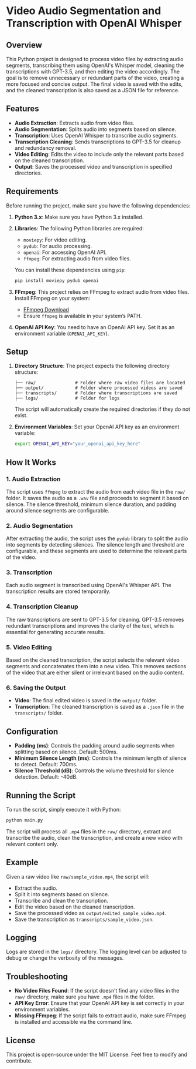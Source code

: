 # Video Audio Segmentation and Transcription with OpenAI Whisper

## Overview

This Python project is designed to process video files by extracting audio segments, transcribing them using OpenAI's Whisper model, cleaning the transcriptions with GPT-3.5, and then editing the video accordingly. The goal is to remove unnecessary or redundant parts of the video, creating a more focused and concise output. The final video is saved with the edits, and the cleaned transcription is also saved as a JSON file for reference.

## Features

- **Audio Extraction**: Extracts audio from video files.
- **Audio Segmentation**: Splits audio into segments based on silence.
- **Transcription**: Uses OpenAI Whisper to transcribe audio segments.
- **Transcription Cleaning**: Sends transcriptions to GPT-3.5 for cleanup and redundancy removal.
- **Video Editing**: Edits the video to include only the relevant parts based on the cleaned transcription.
- **Output**: Saves the processed video and transcription in specified directories.

## Requirements

Before running the project, make sure you have the following dependencies:

1. **Python 3.x**: Make sure you have Python 3.x installed.
2. **Libraries**: The following Python libraries are required:
   - `moviepy`: For video editing.
   - `pydub`: For audio processing.
   - `openai`: For accessing OpenAI API.
   - `ffmpeg`: For extracting audio from video files.
   
   You can install these dependencies using `pip`:
   ```bash
   pip install moviepy pydub openai
   ```

3. **FFmpeg**: This project relies on FFmpeg to extract audio from video files. Install FFmpeg on your system:
   - [FFmpeg Download](https://ffmpeg.org/download.html)
   - Ensure `ffmpeg` is available in your system’s PATH.

4. **OpenAI API Key**: You need to have an OpenAI API key. Set it as an environment variable (`OPENAI_API_KEY`).

## Setup

1. **Directory Structure**:
   The project expects the following directory structure:
   ```
   ├── raw/               # Folder where raw video files are located
   ├── output/            # Folder where processed videos are saved
   ├── transcripts/       # Folder where transcriptions are saved
   ├── logs/              # Folder for logs
   ```

   The script will automatically create the required directories if they do not exist.

2. **Environment Variables**:
   Set your OpenAI API key as an environment variable:
   ```bash
   export OPENAI_API_KEY="your_openai_api_key_here"
   ```

## How It Works

### 1. **Audio Extraction**
   The script uses `ffmpeg` to extract the audio from each video file in the `raw/` folder. It saves the audio as a `.wav` file and proceeds to segment it based on silence. The silence threshold, minimum silence duration, and padding around silence segments are configurable.

### 2. **Audio Segmentation**
   After extracting the audio, the script uses the `pydub` library to split the audio into segments by detecting silences. The silence length and threshold are configurable, and these segments are used to determine the relevant parts of the video.

### 3. **Transcription**
   Each audio segment is transcribed using OpenAI's Whisper API. The transcription results are stored temporarily.

### 4. **Transcription Cleanup**
   The raw transcriptions are sent to GPT-3.5 for cleaning. GPT-3.5 removes redundant transcriptions and improves the clarity of the text, which is essential for generating accurate results.

### 5. **Video Editing**
   Based on the cleaned transcription, the script selects the relevant video segments and concatenates them into a new video. This removes sections of the video that are either silent or irrelevant based on the audio content.

### 6. **Saving the Output**
   - **Video**: The final edited video is saved in the `output/` folder.
   - **Transcription**: The cleaned transcription is saved as a `.json` file in the `transcripts/` folder.

## Configuration

- **Padding (ms)**: Controls the padding around audio segments when splitting based on silence. Default: 500ms.
- **Minimum Silence Length (ms)**: Controls the minimum length of silence to detect. Default: 700ms.
- **Silence Threshold (dB)**: Controls the volume threshold for silence detection. Default: -40dB.

## Running the Script

To run the script, simply execute it with Python:
```bash
python main.py
```

The script will process all `.mp4` files in the `raw/` directory, extract and transcribe the audio, clean the transcription, and create a new video with relevant content only.

## Example

Given a raw video like `raw/sample_video.mp4`, the script will:
- Extract the audio.
- Split it into segments based on silence.
- Transcribe and clean the transcription.
- Edit the video based on the cleaned transcription.
- Save the processed video as `output/edited_sample_video.mp4`.
- Save the transcription as `transcripts/sample_video.json`.

## Logging

Logs are stored in the `logs/` directory. The logging level can be adjusted to debug or change the verbosity of the messages.

## Troubleshooting

- **No Video Files Found**: If the script doesn’t find any video files in the `raw/` directory, make sure you have `.mp4` files in the folder.
- **API Key Error**: Ensure that your OpenAI API key is set correctly in your environment variables.
- **Missing FFmpeg**: If the script fails to extract audio, make sure FFmpeg is installed and accessible via the command line.

## License

This project is open-source under the MIT License. Feel free to modify and contribute.
